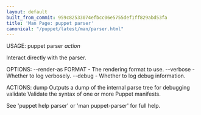 ```yaml
---
layout: default
built_from_commit: 959c82533074efbcc06e5755def1ff829abd53fa
title: 'Man Page: puppet parser'
canonical: "/puppet/latest/man/parser.html"
---
```


<div class='mp'>
<p>USAGE: puppet parser <var>action</var></p>

<p>Interact directly with the parser.</p>

<p>OPTIONS:
  --render-as FORMAT             - The rendering format to use.
  --verbose                      - Whether to log verbosely.
  --debug                        - Whether to log debug information.</p>

<p>ACTIONS:
  dump        Outputs a dump of the internal parse tree for debugging
  validate    Validate the syntax of one or more Puppet manifests.</p>

<p>See 'puppet help parser' or 'man puppet-parser' for full help.</p>

</div>
